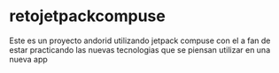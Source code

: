 # retojetpackcompuse
Este es un proyecto andorid utilizando jetpack compuse con el a fan de estar practicando las nuevas tecnologias que se piensan utilizar en una nueva app 
